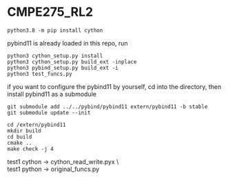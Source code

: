 # CMPE275_RL2

```
python3.8 -m pip install cython
```

pybind11 is already loaded in this repo, run

```
python3 cython_setup.py install
python3 cython_setup.py build_ext -inplace
python3 pybind_setup.py build_ext -i
python3 test_funcs.py
```

if you want to configure the pybind11 by yourself, cd into the directory, then install pybind11 as a submodule

```
git submodule add ../../pybind/pybind11 extern/pybind11 -b stable
git submodule update --init
```

```
cd /extern/pybind11
mkdir build
cd build
cmake ..
make check -j 4
```

test1 cython -> cython_read_write.pyx \  
test1 python -> original_funcs.py